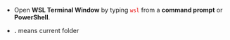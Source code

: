 
<style>
    code {
        color: rgb(230, 0, 0);
    }
</style>

*   Open **WSL Terminal Window** by typing `wsl` from a **command prompt** or **PowerShell**.

*   **.** means current folder
